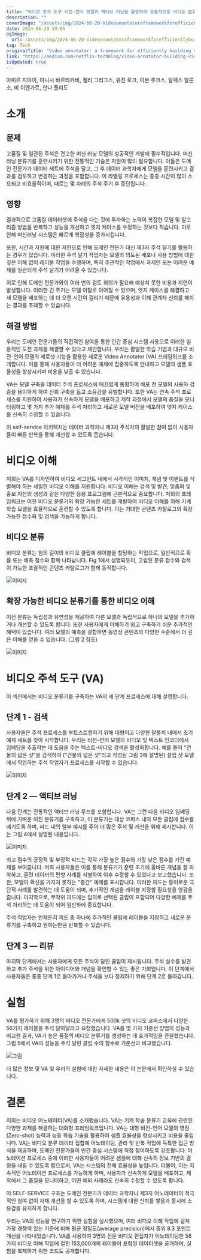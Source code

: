 ```yaml
---
title: "비디오 주석 도구 비전-언어 모델과 액티브 러닝을 활용하여 효율적으로 비디오 분류기를 만들 수 있는 프레임워크"
description: ""
coverImage: "/assets/img/2024-06-20-Videoannotatoraframeworkforefficientlybuildingvideoclassifiersusingvision-languagemodelsandactivelearning_0.png"
date: 2024-06-20 19:05
ogImage: 
  url: /assets/img/2024-06-20-Videoannotatoraframeworkforefficientlybuildingvideoclassifiersusingvision-languagemodelsandactivelearning_0.png
tag: Tech
originalTitle: "Video annotator: a framework for efficiently building video classifiers using vision-language models and active learning"
link: "https://medium.com/netflix-techblog/video-annotator-building-video-classifiers-using-vision-language-models-and-active-learning-8ebdda0b2db4"
isUpdated: true
---
```






아미르 지아이, 아니시 바르타카비, 켈리 그리그스, 유진 로크, 이본 주크스, 알렉스 알론소, 비 이엔가르, 안나 풀리도

# 소개

## 문제

고품질 및 일관된 주석은 견고한 머신 러닝 모델의 성공적인 개발에 필수적입니다. 머신 러닝 분류기를 훈련시키기 위한 전통적인 기술은 자원이 많이 필요합니다. 이들은 도메인 전문가가 데이터 세트에 주석을 달고, 그 후 데이터 과학자에게 모델을 훈련시키고 결과를 검토하고 변경하는 과정을 포함합니다. 이 라벨링 프로세스는 종종 시간이 많이 소요되고 비효율적이며, 때로는 몇 차례의 주석 주기 후 중단됩니다.

<div class="content-ad"></div>

## 영향

결과적으로 고품질 데이터셋에 주석을 다는 것에 투자하는 노력이 복잡한 모델 및 알고리즘 방법을 반복하고 성능을 개선하고 엣지 케이스를 수정하는 것보다 적습니다. 이로 인해 머신러닝 시스템은 빠르게 복잡성을 증가시킵니다.

또한, 시간과 자원에 대한 제한으로 인해 도메인 전문가 대신 제3자 주석 달기를 활용하는 경우가 많습니다. 이러한 주석 달기 작업자는 모델의 의도된 배포나 사용 방법에 대한 깊은 이해 없이 레이블 작업을 수행하며, 특히 주관적인 작업에서 과제인 또는 어려운 예제를 일관되게 주석 달기가 어려울 수 있습니다.

이로 인해 도메인 전문가와의 여러 번의 검토 회의가 필요해 예상치 못한 비용과 지연이 발생합니다. 이러한 긴 주기는 모델 이탈로 이어질 수 있으며, 엣지 케이스를 해결하고 새 모델을 배포하는 데 더 오랜 시간이 걸리기 때문에 유용성과 이해 관계자 신뢰를 해치는 결과를 초래할 수 있습니다.

<div class="content-ad"></div>

## 해결 방법

우리는 도메인 전문가들의 직접적인 참여을 통한 인간 중심 시스템 사용으로 이러한 실용적인 도전 과제를 해결할 수 있다고 제안합니다. 우리는 활발한 학습 기법과 대규모 비전-언어 모델의 제로샷 기능을 활용한 새로운 Video Annotator (VA) 프레임워크를 소개합니다. 이를 통해 사용자들이 더 어려운 예제에 집중하도록 안내하고 모델의 샘플 효율성을 향상시키며 비용을 낮출 수 있습니다.

VA는 모델 구축을 데이터 주석 프로세스에 매끄럽게 통합하여 배포 전 모델의 사용자 검증을 용이하게 하여 신뢰 구축을 돕고 소유감을 유발합니다. 또한 VA는 연속 주석 프로세스를 지원하여 사용자가 신속하게 모델을 배포하고 제작 과정에서 모델의 품질을 모니터링하고 몇 가지 추가 예제를 주석 처리하고 새로운 모델 버전을 배포하여 엣지 케이스를 신속히 수정할 수 있습니다.

이 self-service 아키텍처는 데이터 과학자나 제3자 주석자의 활발한 참여 없이 사용자들이 빠른 반복을 통해 개선할 수 있도록 돕습니다.

<div class="content-ad"></div>

# 비디오 이해

저희는 VA를 디자인하여 비디오 세그먼트 내에서 시각적인 이미지, 개념 및 이벤트를 식별해야 하는 세밀한 비디오 이해를 지원합니다. 비디오 이해는 검색 및 발견, 맞춤화 및 홍보 자산의 생성과 같은 다양한 응용 프로그램에 근본적으로 중요합니다. 저희의 프레임워크는 이진 비디오 분류기의 확장 가능한 세트를 개발하여 비디오 이해를 위해 기계 학습 모델을 효율적으로 훈련할 수 있도록 합니다. 이는 거대한 콘텐츠 카탈로그의 확장 가능한 점수화 및 검색을 가능하게 합니다.

## 비디오 분류

비디오 분류는 임의 길이의 비디오 클립에 레이블을 할당하는 작업으로, 일반적으로 확률 또는 예측 점수와 함께 나타납니다. Fig 1에서 설명되듯이, 고립된 분류 점수와 검색이 가능한 포괄적인 콘텐츠 카탈로그가 함께 동작합니다.

<div class="content-ad"></div>


![이미지](/assets/img/2024-06-20-Videoannotatoraframeworkforefficientlybuildingvideoclassifiersusingvision-languagemodelsandactivelearning_0.png)

## 확장 가능한 비디오 분류기를 통한 비디오 이해

이진 분류는 독립성과 유연성을 제공하여 다른 모델과 독립적으로 하나의 모델을 추가하거나 개선할 수 있도록 합니다. 또한 사용자에게 이해하기 쉽고 구축하기 쉬운 추가적인 혜택이 있습니다. 여러 모델의 예측을 결합하면 동영상 콘텐츠의 다양한 수준에서 더 깊은 이해를 얻을 수 있습니다. (그림 2 참조)

![이미지](/assets/img/2024-06-20-Videoannotatoraframeworkforefficientlybuildingvideoclassifiersusingvision-languagemodelsandactivelearning_1.png)


<div class="content-ad"></div>

# 비디오 주석 도구 (VA)

이 섹션에서는 비디오 분류기를 구축하는 VA의 세 단계 프로세스에 대해 설명합니다.

## 단계 1 - 검색

사용자들은 주석 프로세스를 부트스트랩하기 위해 대형이고 다양한 말뭉치 내에서 초기 예제 세트를 찾아 시작합니다. 우리는 비전-언어 모델의 비디오 및 텍스트 인코더에서 임베딩을 추출하는 데 도움을 주는 텍스트-비디오 검색을 활성화합니다. 예를 들어 "건물의 넓은 샷"을 검색하여 ("건물의 넓은 샷"라고 작성된 그림 3에 설명된) 설립 샷 모델에서 작업하는 주석 작업자가 프로세스를 시작할 수 있습니다.

<div class="content-ad"></div>


![이미지](/assets/img/2024-06-20-Videoannotatoraframeworkforefficientlybuildingvideoclassifiersusingvision-languagemodelsandactivelearning_2.png)

## 단계 2 — 액티브 러닝

다음 단계는 전통적인 액티브 러닝 루프를 포함합니다. VA는 그런 다음 비디오 임베딩 위에 가벼운 이진 분류기를 구축하고, 이 분류기는 대상 코퍼스 내의 모든 클립에 점수를 매기도록 하며, 피드 내의 일부 예시를 주어 더 많은 주석 및 개선을 위해 제시합니다. 이는 그림 4에서 설명된 내용입니다.

![이미지](/assets/img/2024-06-20-Videoannotatoraframeworkforefficientlybuildingvideoclassifiersusingvision-languagemodelsandactivelearning_3.png)


<div class="content-ad"></div>

최고 점수의 긍정적 및 부정적 피드는 각각 가장 높은 점수와 가장 낮은 점수를 가진 예제를 보여줍니다. 저희 사용자들은 이를 통해 분류기가 훈련 초기에 올바른 개념을 잘 파악하고, 훈련 데이터의 편향 사례를 식별하여 이후 수정할 수 있었다고 보고했습니다. 또한, 모델이 확신을 가지지 못하는 "중간" 예제를 표시합니다. 이러한 피드는 흥미로운 극단적 사례를 발견하는 데 도움이 되며, 추가적인 개념을 레이블 지정할 필요성을 영감을 줍니다. 마지막으로, 무작위 피드에는 임의로 선택된 클립이 포함되어 다양한 예제를 주석 처리하는 데 도움이 되어 일반화에 중요합니다.

주석 작업자는 언제든지 피드 중 하나에 추가적인 클립에 레이블을 지정하고 새로운 분류기를 구축하고 원하는만큼 반복할 수 있습니다.

## 단계 3 — 리뷰

마지막 단계에서는 사용자에게 모든 주석이 달린 클립이 제시됩니다. 주석 실수를 발견하고 추가 주석을 위한 아이디어와 개념을 확인할 수 있는 좋은 기회입니다. 이 단계에서 사용자들은 종종 단계 1로 돌아가거나 주석을 보다 정제하기 위해 단계 2로 돌아갑니다.

<div class="content-ad"></div>

# 실험

VA를 평가하기 위해 3명의 비디오 전문가에게 500k 샷의 비디오 코퍼스에서 다양한 56가지 레이블을 주석 달아달라고 요청했습니다. VA를 몇 가지 기준선 방법의 성능과 비교한 결과, VA가 높은 품질의 비디오 분류기를 생성하는 데 효과적임을 관찰했습니다. 그림 5에서 VA의 성능을 주석 달린 클립 수의 함수로 기준선과 비교했습니다.

![그림](/assets/img/2024-06-20-Videoannotatoraframeworkforefficientlybuildingvideoclassifiersusingvision-languagemodelsandactivelearning_4.png)

더 많은 정보 및 VA 및 우리의 실험에 대한 자세한 내용은 이 논문에서 확인하실 수 있습니다.

<div class="content-ad"></div>

# 결론

저희는 비디오 어노테이터(VA)를 소개했습니다. VA는 기계 학습 분류기 교육에 관련된 다양한 과제를 해결하는 대화형 프레임워크입니다. VA는 대형 비전-언어 모델의 영점(Zero-shot) 능력과 능동 학습 기술을 활용하여 샘플 효율성을 향상시키고 비용을 줄입니다. VA는 비디오 분류 데이터 집합에 어노테이팅, 관리 및 반복 작업에 독특한 접근 방식을 제공하며, 도메인 전문가들이 인간 중심 시스템에 직접 참여하도록 강조합니다. 어노테이션 프로세스 중에 이러한 사용자들이 어려운 샘플에 대해 신속히 정보 기반의 결정을 내릴 수 있도록 함으로써, VA는 시스템의 전체 효율성을 높입니다. 더불어, 이는 지속적인 어노테이션 프로세스를 가능하게 하며, 사용자가 신속하게 모델을 배포하고, 제작에서 그 품질을 모니터하고, 어떤 예외 사례라도 신속히 수정할 수 있도록 합니다.

이 SELF-SERVICE 구조는 도메인 전문가가 데이터 과학자나 제3자 어노테이터의 적극적인 참여 없이 자체 개선을 할 수 있도록 하며, 시스템에 대한 신뢰를 쌓음과 동시에 소유감을 유지하게 합니다.

우리는 VA의 성능을 연구하기 위한 실험을 실시했으며, 여러 비디오 이해 작업에 걸쳐 가장 경쟁력 있는 기준에 비해 평균 정밀도(average precision)에서 중위 8.3 포인트 개선을 나타내었습니다. VA를 사용하여 3명의 전문 비디오 편집자가 어노테이팅한 56가지 비디오 이해 작업에 걸친 153,000개의 레이블이 포함된 데이터셋을 공개하며, 실험을 복제하기 위한 코드도 공개합니다.